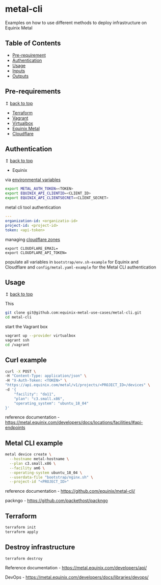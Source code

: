 # metal-cli
Examples on how to use different methods to deploy infrastructure on Equinix Metal

## Table of Contents
- [Pre-requirement](#pre-requirements)
- [Authentication](#authentication)
- [Usage](#usage)
- [Inputs](#inputs)
- [Outputs](#outputs)

## Pre-requirements

↥ [back to top](#table-of-contents)

- [Terraform](https://www.terraform.io/downloads.html)
- [Vagrant](https://www.vagrantup.com/downloads)
- [Virtualbox](https://www.virtualbox.org/)
- [Equinix Metal](https://console.equinix.com/)
- [Cloudflare](https://www.cloudflare.com/en-gb/)

## Authentication

↥ [back to top](#table-of-contents)

- Equinix

via [environmental variables](https://registry.terraform.io/providers/equinix/equinix/latest/docs#example-usage)

```bash
export METAL_AUTH_TOKEN=<TOKEN>
export EQUINIX_API_CLIENTID=<CLIENT_ID>
export EQUINIX_API_CLIENTSECRET=<CLIENT_SECRET>
```

metal cli tool authentication

```yaml
---
organization-id: <organizatio-id>
project-id: <project-id>
token: <api-token>
```

managing [cloudflare zones](https://registry.terraform.io/providers/cloudflare/cloudflare/latest/docs)

```
export CLOUDFLARE_EMAIL=
export CLOUDFLARE_API_TOKEN=
```

populate all variables in `bootstrap/env.sh-example` for Equinix and Cloudflare and `config/metal.yaml-example` for the Metal CLI authentication

## Usage

↥ [back to top](#table-of-contents)

This 


```bash
git clone git@github.com:equinix-metal-use-cases/metal-cli.git
cd metal-cli
```

start the Vagrant box
```bash
vagrant up --provider virtualbox
vagrant ssh
cd /vagrant 
```

## Curl example

```bash
curl -X POST \
-H "Content-Type: application/json" \
-H "X-Auth-Token: <TOKEN>" \
"https://api.equinix.com/metal/v1/projects/<PROJECT_ID>/devices" \
-d '{
    "facility": "da11",
    "plan": "c3.small.x86",
    "operating_system": "ubuntu_18_04"
}'
```

reference documentation - https://metal.equinix.com/developers/docs/locations/facilities/#api-endpoints

## Metal CLI example

```bash
metal device create \
  --hostname metal-hostname \
  --plan c3.small.x86 \
  --facility am6 \
  --operating-system ubuntu_18_04 \
  --userdata-file "bootstrap/nginx.sh" \
  --project-id "<PROJECT_ID>"
```

reference documentation - https://github.com/equinix/metal-cli/

packngo - https://github.com/packethost/packngo

## Terraform

```bash
terraform init 
terraform apply
```

## Destroy infrastructure

```
terraform destroy
```

Reference documentation - https://metal.equinix.com/developers/api/

DevOps - https://metal.equinix.com/developers/docs/libraries/devops/
